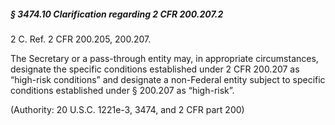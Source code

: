 ##### § 3474.10 Clarification regarding 2 CFR 200.207.2 #####

2 C. Ref. 2 CFR 200.205, 200.207.

The Secretary or a pass-through entity may, in appropriate circumstances, designate the specific conditions established under 2 CFR 200.207 as “high-risk conditions” and designate a non-Federal entity subject to specific conditions established under § 200.207 as “high-risk”.

(Authority: 20 U.S.C. 1221e-3, 3474, and 2 CFR part 200)